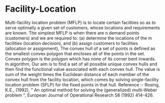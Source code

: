 # Facility-Location
Multi-facility location problem (MFLP) is to locate certain facilities so as to serve optimally a given set of customers, whose locations and requirements are known. The simplest MFLP is when there are n demand points (customers) and we are required to: (a) determine the locations of the m facilities (location decision), and (b) assign customers to facilities (allocation or assignment),  The convex hull of a set of points is defined as the smallest convex polygon that encloses all of the points in the set. Convex polygon is the polygon which has none of its corner bent inwards.  In algorithm, Our aim is to find a set of all possible unique convex hulls and then find the functional value associated with each convex hull. The value is sum of the weight times the Euclidean distance of each member of the convex hull from the facility location, which comes by solving single-facility location problem (SFLP) for the fixed points in that hull.  Reference :- Rosing, K.E., (1992), " An optimal method for solving the (generalized) multi-Weber problem ", European Journal of Operational Research 58 (1992) 414-426.
